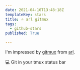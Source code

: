 ```yaml
---
date: 2021-04-10T13:48:18Z
templateKey: stars
title: ⭐ arl gitmux
tags:
  - github-stars
published: True

---
```


I'm impressed by [gitmux](https://github.com/arl/gitmux) from [arl](https://github.com/arl).

:computer: Git in your tmux status bar
